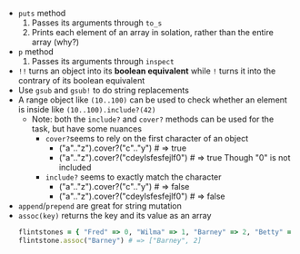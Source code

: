 - `puts` method
  1. Passes its arguments through `to_s`
  2. Prints each element of an array in solation, rather than the entire array (why?)
- `p` method
  1. Passes its arguments through `inspect`
- `!!` turns an object into its **boolean equivalent** while `!` turns it into the contrary of its boolean equivalent
- Use `gsub` and `gsub!` to do string replacements
- A range object like `(10..100)` can be used to check whether an element is inside like `(10..100).include?(42)`
  - Note: both the `include?` and `cover?` methods can be used for the task, but have some nuances
    - `cover?`seems to rely on the first character of an object
      - ("a".."z").cover?("c".."y") # => true
      - ("a".."z").cover?("cdeylsfesfejlf0") # => true Though "0" is not included
    - `include?` seems to exactly match the character
      - ("a".."z").cover?("c".."y") # => false
      - ("a".."z").cover?("cdeylsfesfejlf0") # => false
- `append`/`prepend` are great for string mutation
- `assoc(key)` returns the key and its value as an array
  ```ruby
  flintstones = { "Fred" => 0, "Wilma" => 1, "Barney" => 2, "Betty" => 3, "BamBam" => 4, "Pebbles" => 5 }
  flintstone.assoc("Barney") # => ["Barney", 2]
  ```
